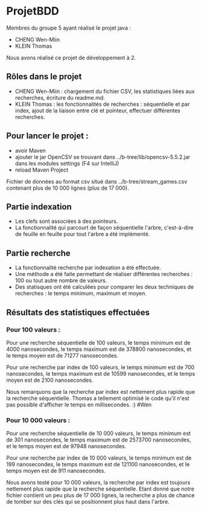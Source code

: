 # ProjetBDD

Membres du groupe 5 ayant réalisé le projet java : 
- CHENG Wen-Miin 
- KLEIN Thomas


Nous avons réalisé ce projet de développement à 2. 

## Rôles dans le projet 
- CHENG Wen-Miin : chargement du fichier CSV, les statistiques liées aux recherches, écriture du readme.md. 
- KLEIN Thomas : les fonctionnalités de recherches : séquentielle et par index, ajout de la liaison entre clé et pointeur, effectuer différentes recherches.

## Pour lancer le projet : 
- avoir Maven
- ajouter le jar OpenCSV se trouvant dans ../b-tree/lib/opencsv-5.5.2.jar dans les modules settings (F4 sur IntelliJ)
- reload Maven Project


Fichier de données au format csv situé dans ../b-tree/stream_games.csv contenant plus de 10 000 lignes (plus de 17 000).

## Partie indexation

- Les clefs sont associées à des pointeurs.
- La fonctionnalité qui parcourt de façon séquentielle l'arbre, c'est-à-dire de feuille en feuille pour tout l'arbre a été implémenté.

## Partie recherche

- La fonctionnalité recherche par indexation a été effectuée.
- Une méthode a été faite permettant de réaliser différentes recherches : 100 ou tout autre nombre de valeurs.
- Des statisques ont été calculées pour comparer les deux techniques de recherches : le temps minimum, maximum et moyen.

## Résultats des statistiques effectuées

### Pour 100 valeurs : 
Pour une recherche séquentielle de 100 valeurs, le temps minimum est de 4000 nanosecondes, le temps maximum est de 378800 nanosecondes, et le temps moyen est de 71277 nanosecondes.

Pour une recherche par index de 100 valeurs, le temps minimum est de 700 nanosecondes, le temps maximum est de 10599 nanosecondes, et le temps moyen est de 2100 nanosecondes.

Nous remarquons que la recherche par index est nettement plus rapide que la recherche séquentielle. Thomas a tellement optimisé le code qu'il n'est pas possible d'afficher le temps en millisecondes. :) #Wen 

### Pour 10 000 valeurs : 
Pour une recherche séquentielle de 10 000 valeurs, le temps minimum est de 301 nanosecondes, le temps maximum est de 2573700 nanosecondes, et le temps moyen est de 97948 nanosecondes.

Pour une recherche par index de 10 000 valeurs, le temps minimum est de 199 nanosecondes, le temps maximum est de 121100 nanosecondes, et le temps moyen est de 911 nanosecondes.

Nous avons testé pour 10 000 valeurs, la recherche par index est toujours nettement plus rapide que la recherche séquentielle. Etant donné que notre fichier contient un peu plus de 17 000 lignes, la recherche a plus de chance de tomber sur des clés qui se positionnent plus haut dans l'arbre. 
